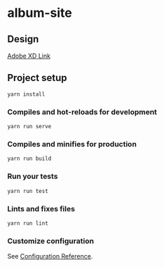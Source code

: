 # album-site

## Design
[Adobe XD Link](https://xd.adobe.com/view/0e787db3-6af5-470d-8e4a-934b20734087-5b2b/)

## Project setup
```
yarn install
```

### Compiles and hot-reloads for development
```
yarn run serve
```

### Compiles and minifies for production
```
yarn run build
```

### Run your tests
```
yarn run test
```

### Lints and fixes files
```
yarn run lint
```

### Customize configuration
See [Configuration Reference](https://cli.vuejs.org/config/).
